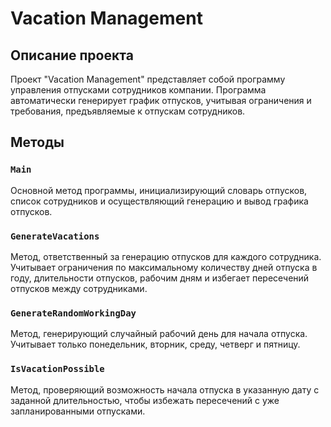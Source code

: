 # Vacation Management

## Описание проекта
Проект "Vacation Management" представляет собой программу управления отпусками сотрудников компании. Программа автоматически генерирует график отпусков, учитывая ограничения и требования, предъявляемые к отпускам сотрудников.

## Методы

### `Main`
Основной метод программы, инициализирующий словарь отпусков, список сотрудников и осуществляющий генерацию и вывод графика отпусков.

### `GenerateVacations`
Метод, ответственный за генерацию отпусков для каждого сотрудника. Учитывает ограничения по максимальному количеству дней отпуска в году, длительности отпусков, рабочим дням и избегает пересечений отпусков между сотрудниками.

### `GenerateRandomWorkingDay`
Метод, генерирующий случайный рабочий день для начала отпуска. Учитывает только понедельник, вторник, среду, четверг и пятницу.

### `IsVacationPossible`
Метод, проверяющий возможность начала отпуска в указанную дату с заданной длительностью, чтобы избежать пересечений с уже запланированными отпусками.
